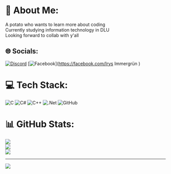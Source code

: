 # 💫 About Me:
A potato who wants to learn more about coding<br>Currently studying information technology in DLU<br>Looking forward to collab with y'all


## 🌐 Socials:
[![Discord](https://img.shields.io/badge/Discord-%237289DA.svg?logo=discord&logoColor=white)](https://discord.gg/889850864632750092) [![Facebook](https://img.shields.io/badge/Facebook-%231877F2.svg?logo=Facebook&logoColor=white)](https://facebook.com/Irys Immergrün ) 

# 💻 Tech Stack:
![C](https://img.shields.io/badge/c-%2300599C.svg?style=for-the-badge&logo=c&logoColor=white) ![C#](https://img.shields.io/badge/c%23-%23239120.svg?style=for-the-badge&logo=csharp&logoColor=white) ![C++](https://img.shields.io/badge/c++-%2300599C.svg?style=for-the-badge&logo=c%2B%2B&logoColor=white) ![.Net](https://img.shields.io/badge/.NET-5C2D91?style=for-the-badge&logo=.net&logoColor=white) ![GitHub](https://img.shields.io/badge/github-%23121011.svg?style=for-the-badge&logo=github&logoColor=white)
# 📊 GitHub Stats:
![](https://github-readme-stats.vercel.app/api?username=iryssocool&theme=dark&hide_border=false&include_all_commits=false&count_private=false)<br/>
![](https://github-readme-streak-stats.herokuapp.com/?user=iryssocool&theme=dark&hide_border=false)<br/>
![](https://github-readme-stats.vercel.app/api/top-langs/?username=iryssocool&theme=dark&hide_border=false&include_all_commits=false&count_private=false&layout=compact)

---
[![](https://visitcount.itsvg.in/api?id=iryssocool&icon=0&color=0)](https://visitcount.itsvg.in)

<!-- Proudly created with GPRM ( https://gprm.itsvg.in ) -->
